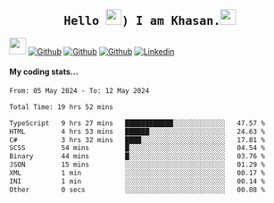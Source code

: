 <h2 align='center'><samp><strong>Hello <img src="https://media.giphy.com/media/hvRJCLFzcasrR4ia7z/giphy.gif" width="28px" height="28px">) I am Khasan.<img height="28px" src="https://emojis.slackmojis.com/emojis/images/1531849430/4246/blob-sunglasses.gif?1531849430"></strong></samp></h2>

<img src="https://media.giphy.com/media/WUlplcMpOCEmTGBtBW/giphy.gif" width="30">  [![Github](https://img.shields.io/github/followers/khasanrashidov?label=Follow%20Me&style=social)](https://github.com/khasanrashidov)  [![Github](https://img.shields.io/github/stars/khasanrashidov?affiliations=OWNER&style=social)](https://github.com/khasanrashidov)  [![Github](https://img.shields.io/github/watchers/khasanrashidov/khasanrashidov?style=social)](https://github.com/khasanrashidov) [![Linkedin](https://img.shields.io/badge/LinkedIn-Khasan%20Rashidov-blue?logo=Linkedin&logoColor=blue&labelColor=black&style=flat-square)](https://www.linkedin.com/in/khasanr)  

#### My coding stats...
<!--START_SECTION:waka-->

```txt
From: 05 May 2024 - To: 12 May 2024

Total Time: 19 hrs 52 mins

TypeScript   9 hrs 27 mins   ████████████░░░░░░░░░░░░░   47.57 %
HTML         4 hrs 53 mins   ██████░░░░░░░░░░░░░░░░░░░   24.63 %
C#           3 hrs 32 mins   ████░░░░░░░░░░░░░░░░░░░░░   17.81 %
SCSS         54 mins         █░░░░░░░░░░░░░░░░░░░░░░░░   04.54 %
Binary       44 mins         █░░░░░░░░░░░░░░░░░░░░░░░░   03.76 %
JSON         15 mins         ░░░░░░░░░░░░░░░░░░░░░░░░░   01.29 %
XML          1 min           ░░░░░░░░░░░░░░░░░░░░░░░░░   00.17 %
INI          1 min           ░░░░░░░░░░░░░░░░░░░░░░░░░   00.14 %
Other        0 secs          ░░░░░░░░░░░░░░░░░░░░░░░░░   00.08 %
```

<!--END_SECTION:waka-->

<!---
khasanrashidov/khasanrashidov is a ✨ special ✨ repository because its `README.md` (this file) appears on your GitHub profile.
You can click the Preview link to take a look at your changes.
--->
